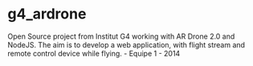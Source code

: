g4_ardrone
==========

Open Source project from Institut G4 working with AR Drone 2.0 and NodeJS. The aim is to develop a web application, with flight stream and remote control device while flying. - Equipe 1 - 2014
